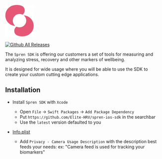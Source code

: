 ![Spren logo](spren.svg)


[![Github All Releases](https://img.shields.io/github/downloads/Elite-HRV/spren-ios-sdk/total.svg)]()

The `Spren SDK` is offering our customers a set of tools for measuring and analyzing stress, recovery and other markers of wellbeing.

It is designed for wide usage where you will be able to use the SDK to create your custom cutting edge applications.


**Installation**
---

- Install `Spren SDK` with `Xcode`
   + Open `File` &#8594; `Swift Packages` &#8594; `Add Package Dependency`
   + Put `https://github.com/Elite-HRV/spren-ios-sdk` in the searchbar
   + Use the `latest` version defaulted to you



- [Info.plist](https://github.com/Elite-HRV/spren-ios-demo/blob/05a48441a9003d113555b3267268e37ea12436e5/EHRV/Info.plist)
    - Add `Privacy - Camera Usage Description` with the description best feeds your needs:
      ex: "Camera feed is used for tracking your biomarkers"

